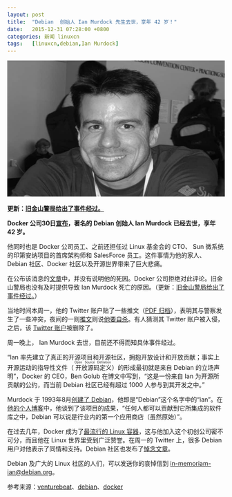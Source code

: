 ```yaml
---
layout: post
title:	"Debian  创始人 Ian Murdock 先生去世，享年 42 岁！"
date:	2015-12-31 07:28:00 +0800 
categories:	新闻 linuxcn 
tags:	[linuxcn,debian,Ian Murdock]
---
```



![](/Asserts/Images/album/201512/31/083542iobbj6rw9z1oeeoa.jpg)


**更新：[旧金山警局给出了事件经过。](/article-6829-1.html)**


**Docker 公司30日[宣布](http://blog.docker.com/2015/12/ian-murdock/)，著名的 Debian 创始人 Ian Murdock 已经去世，享年 42 岁。**


他同时也是 Docker 公司员工、之前还担任过 Linux 基金会的 CTO、 Sun 微系统的印第安纳项目的首席架构师和 SalesForce 员工。这件事情为他的家人、Debian 社区、Docker 社区以及开源世界带来了巨大悲痛。


在公布该消息的[文章](http://blog.docker.com/2015/12/ian-murdock/)中，并没有说明他的死因。Docker 公司拒绝对此评论。旧金山警局也没有及时提供导致 Ian Murdock 死亡的原因。（更新：[旧金山警局给出了事件经过。](/article-6829-1.html)）


当地时间本周一，他的 Twitter 账户贴了一些推文（[PDF 归档](https://img.sauf.ca/pictures/2015-12-29/c12fc3b2278596da4a26edd4a41f3373.pdf)），表明其与警察发生了一些冲突，夜间的一则[推文](http://webcache.googleusercontent.com/search?q=cache:umvcoAjl8SIJ:https://twitter.com/imurdock/status/681598929205526528+&cd=1&hl=en&ct=clnk&gl=us)则说[他要自杀](/article-6818-1.html)。有人猜测其 Twitter 账户被入侵，之后，该 [Twitter 账户](https://twitter.com/imurdock)被删除了。


周一晚上， Ian Murdock 去世，目前还不得而知具体事件经过。


“Ian 率先建立了真正的开源项目和开源社区，拥抱开放设计和开放贡献；事实上开源运动的指导性文件（<ruby> 开放源码定义 <rp>  （ </rp> <rt>  Open Source Definition </rt> <rp>  ） </rp></ruby>）的形成最初就是来自 Debian 的立场声明”，Docker 的 CEO，Ben Golub 在博文中写到，“这是一份来自 Ian 为开源所贡献的公约，而当前 Debian 社区已经有超过 1000 人参与到其开发之中。”


Murdock 于 1993年8月[创建了 Debian](http://ianmurdock.com/post/how-i-came-to-find-linux/)，他即是“Debian”这个名字中的“ian”。在[他的个人博客](http://ianmurdock.com/)中，他谈到了该项目的成果，“任何人都可以贡献到它所集成的软件库之中，Debian 可以说是行业内的第一个应用商店（虽然原始）”。


在过去几年，Docker 成为了[最流行的 Linux 容器](http://venturebeat.com/2015/04/14/docker-raises-95m-led-by-insight-venture-partners/)，这与他加入这个初创公司密不可分，而且他在 Linux 世界里受到广泛赞誉。在周一的 Twitter 上，很多 Debian 用户对他表示了同情和支持。Debian 社区也发布了[悼念文章](https://bits.debian.org/2015/12/mourning-ian-murdock.html)。


Debian 及广大的 Linux 社区的人们，可以发送你的哀悼信到 [in-memoriam-ian@debian.org](mailto:in-memoriam-ian@debian.org)。


参考来源：[venturebeat](http://venturebeat.com/2015/12/30/debian-founder-and-docker-employee-ian-murdock-has-died-at-42/)、[debian](https://bits.debian.org/2015/12/mourning-ian-murdock.html)、[docker](http://blog.docker.com/2015/12/ian-murdock/)
